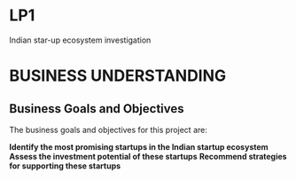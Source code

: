 # LP1
Indian star-up ecosystem investigation

# BUSINESS UNDERSTANDING
## Business Goals and Objectives

The business goals and objectives for this project are:

**Identify the most promising startups in the Indian startup ecosystem**
**Assess the investment potential of these startups**
**Recommend strategies for supporting these startups**

